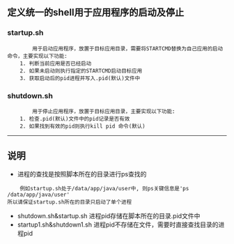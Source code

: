  定义统一的shell用于应用程序的启动及停止
 ---
 
### startup.sh
```
        用于启动应用程序，放置于目标应用目录，需要将STARTCMD替换为自己应用的启动命令，主要实现以下功能:
    1. 判断当前应用是否已经启动    
    2. 如果未启动则执行指定的STARTCMD启动目标应用
    3. 获取启动后的pid进程并写入.pid(默认)文件中
```

### shutdown.sh
```
        用于停止应用程序，放置于目标应用目录，主要实现以下功能:
    1. 检查.pid(默认)文件中的pid记录是否有效
    2. 如果找到有效的pid则执行kill pid 命令(默认)
```
---

## 说明
* 进程的查找是按照脚本所在的目录进行ps查找的
```
    例如startup.sh处于/data/app/java/user中, 则ps关键信息是'ps /data/app/java/user'
所以请保证startup.sh所在的目录只启动了单个进程
```
* shutdown.sh&startup.sh 进程pid存储在脚本所在的目录.pid文件中
* startup1.sh&shutdown1.sh 进程pid不存储在文件，需要时直接查找目录的进程pid
